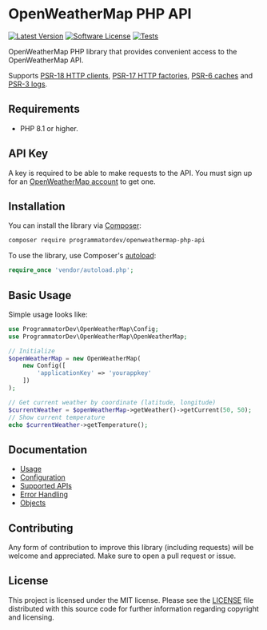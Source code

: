 # OpenWeatherMap PHP API

[![Latest Version](https://img.shields.io/github/release/programmatordev/openweathermap-php-api.svg?style=flat-square)](https://github.com/programmatordev/openweathermap-php-api/releases)
[![Software License](https://img.shields.io/badge/license-MIT-brightgreen.svg?style=flat-square)](LICENSE)
[![Tests](https://github.com/programmatordev/openweathermap-php-api/actions/workflows/ci.yml/badge.svg?branch=main)](https://github.com/programmatordev/openweathermap-php-api/actions/workflows/ci.yml?query=branch%3Amain)

OpenWeatherMap PHP library that provides convenient access to the OpenWeatherMap API.

Supports [PSR-18 HTTP clients](https://www.php-fig.org/psr/psr-18), [PSR-17 HTTP factories](https://www.php-fig.org/psr/psr-17), [PSR-6 caches](https://www.php-fig.org/psr/psr-6) and [PSR-3 logs](https://www.php-fig.org/psr/psr-3).

## Requirements

- PHP 8.1 or higher.

## API Key

A key is required to be able to make requests to the API.
You must sign up for an [OpenWeatherMap account](https://openweathermap.org/appid#signup) to get one.

## Installation

You can install the library via [Composer](https://getcomposer.org/):

```bash
composer require programmatordev/openweathermap-php-api
```

To use the library, use Composer's [autoload](https://getcomposer.org/doc/01-basic-usage.md#autoloading):

```php
require_once 'vendor/autoload.php';
```

## Basic Usage

Simple usage looks like:

```php
use ProgrammatorDev\OpenWeatherMap\Config;
use ProgrammatorDev\OpenWeatherMap\OpenWeatherMap;

// Initialize
$openWeatherMap = new OpenWeatherMap(
    new Config([
        'applicationKey' => 'yourappkey'
    ])
);

// Get current weather by coordinate (latitude, longitude)
$currentWeather = $openWeatherMap->getWeather()->getCurrent(50, 50);
// Show current temperature
echo $currentWeather->getTemperature();
```

## Documentation

- [Usage](docs/01-usage.md)
- [Configuration](docs/02-configuration.md)
- [Supported APIs](docs/03-supported-apis.md)
- [Error Handling](docs/04-error-handling.md)
- [Objects](docs/05-objects.md)

## Contributing

Any form of contribution to improve this library (including requests) will be welcome and appreciated.
Make sure to open a pull request or issue.

## License

This project is licensed under the MIT license. 
Please see the [LICENSE](LICENSE) file distributed with this source code for further information regarding copyright and licensing.